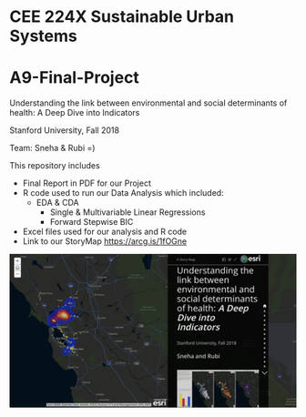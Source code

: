 # CEE 224X Sustainable Urban Systems
# A9-Final-Project

Understanding the link between environmental and social determinants of health: A Deep Dive into Indicators

Stanford University, Fall 2018

Team: Sneha & Rubi =)

This repository includes
- Final Report in PDF for our Project
- R code used to run our Data Analysis which included:
    - EDA & CDA
         - Single & Multivariable Linear Regressions 
         - Forward Stepwise BIC
- Excel files used for our analysis and R code    
- Link to our StoryMap 
https://arcg.is/1fOGne

![StoryMap1.pgn](StoryMap1.png)


